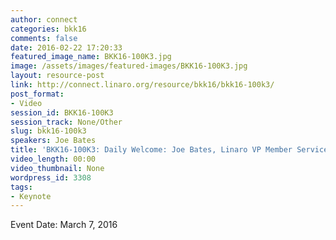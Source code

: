```yaml
---
author: connect
categories: bkk16
comments: false
date: 2016-02-22 17:20:33
featured_image_name: BKK16-100K3.jpg
image: /assets/images/featured-images/BKK16-100K3.jpg
layout: resource-post
link: http://connect.linaro.org/resource/bkk16/bkk16-100k3/
post_format:
- Video
session_id: BKK16-100K3
session_track: None/Other
slug: bkk16-100k3
speakers: Joe Bates
title: 'BKK16-100K3: Daily Welcome: Joe Bates, Linaro VP Member Services'
video_length: 00:00
video_thumbnail: None
wordpress_id: 3308
tags:
- Keynote
---
```


Event Date: March 7, 2016
